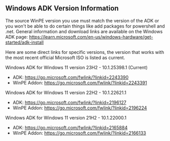 ## Windows ADK Version Information

The source WinPE version you use must match the version of the ADK or you won't be able to do certain things like add packages for powershell and .net. General information and download links are available on the Windows ADK page: https://learn.microsoft.com/en-us/windows-hardware/get-started/adk-install

Here are some direct links for specific versions, the version that works with the most recent official Microsoft ISO is listed as current.

Windows ADK for Windows 11 version 23H2 - 10.1.25398.1 (Current)
- ADK: https://go.microsoft.com/fwlink/?linkid=2243390
- WinPE Addon: https://go.microsoft.com/fwlink/?linkid=2243391

Windows ADK for Windows 11 version 22H2 - 10.1.22621.1
- ADK: https://go.microsoft.com/fwlink/?linkid=2196127
- WinPE Addon: https://go.microsoft.com/fwlink/?linkid=2196224

Windows ADK for Windows 11 version 21H2 - 10.1.22000.1
- ADK: https://go.microsoft.com/fwlink/?linkid=2165884
- WinPE Addon: https://go.microsoft.com/fwlink/?linkid=2166133